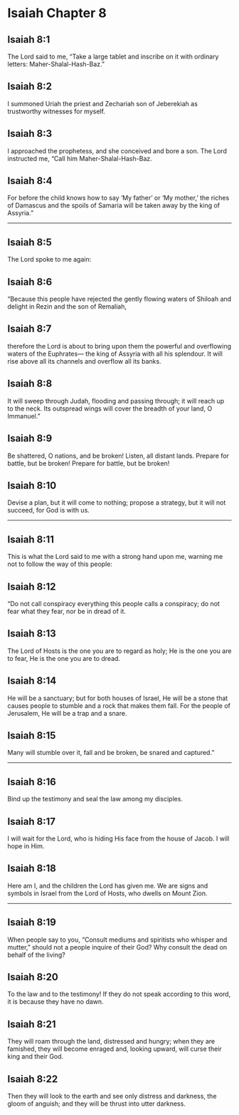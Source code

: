 # Isaiah Chapter 8

## Isaiah 8:1

The Lord said to me, “Take a large tablet and inscribe on it with ordinary letters: Maher-Shalal-Hash-Baz.”

## Isaiah 8:2

I summoned Uriah the priest and Zechariah son of Jeberekiah as trustworthy witnesses for myself.

## Isaiah 8:3

I approached the prophetess, and she conceived and bore a son. The Lord instructed me, “Call him Maher-Shalal-Hash-Baz.

## Isaiah 8:4

For before the child knows how to say ‘My father’ or ‘My mother,’ the riches of Damascus and the spoils of Samaria will be taken away by the king of Assyria.”

---

## Isaiah 8:5

The Lord spoke to me again:

## Isaiah 8:6

“Because this people have rejected the gently flowing waters of Shiloah and delight in Rezin and the son of Remaliah,

## Isaiah 8:7

therefore the Lord is about to bring upon them the powerful and overflowing waters of the Euphrates— the king of Assyria with all his splendour. It will rise above all its channels and overflow all its banks.

## Isaiah 8:8

It will sweep through Judah, flooding and passing through; it will reach up to the neck. Its outspread wings will cover the breadth of your land, O Immanuel.”

## Isaiah 8:9

Be shattered, O nations, and be broken! Listen, all distant lands. Prepare for battle, but be broken! Prepare for battle, but be broken!

## Isaiah 8:10

Devise a plan, but it will come to nothing; propose a strategy, but it will not succeed, for God is with us.

---

## Isaiah 8:11

This is what the Lord said to me with a strong hand upon me, warning me not to follow the way of this people:

## Isaiah 8:12

“Do not call conspiracy everything this people calls a conspiracy; do not fear what they fear, nor be in dread of it.

## Isaiah 8:13

The Lord of Hosts is the one you are to regard as holy; He is the one you are to fear, He is the one you are to dread.

## Isaiah 8:14

He will be a sanctuary; but for both houses of Israel, He will be a stone that causes people to stumble and a rock that makes them fall. For the people of Jerusalem, He will be a trap and a snare.

## Isaiah 8:15

Many will stumble over it, fall and be broken, be snared and captured.”

---

## Isaiah 8:16

Bind up the testimony and seal the law among my disciples.

## Isaiah 8:17

I will wait for the Lord, who is hiding His face from the house of Jacob. I will hope in Him.

## Isaiah 8:18

Here am I, and the children the Lord has given me. We are signs and symbols in Israel from the Lord of Hosts, who dwells on Mount Zion.

---

## Isaiah 8:19

When people say to you, “Consult mediums and spiritists who whisper and mutter,” should not a people inquire of their God? Why consult the dead on behalf of the living?

## Isaiah 8:20

To the law and to the testimony! If they do not speak according to this word, it is because they have no dawn.

## Isaiah 8:21

They will roam through the land, distressed and hungry; when they are famished, they will become enraged and, looking upward, will curse their king and their God.

## Isaiah 8:22

Then they will look to the earth and see only distress and darkness, the gloom of anguish; and they will be thrust into utter darkness.
